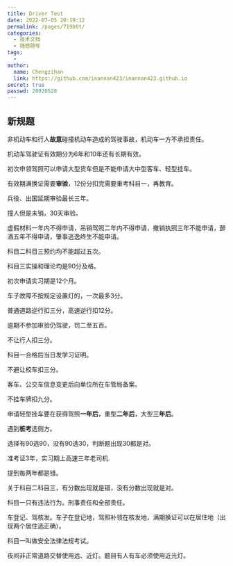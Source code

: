 ```yaml
---
title: Driver Test
date: 2022-07-05 20:19:12
permalink: /pages/719b0t/
categories:
  - 技术文档
  - 随想随写
tags:
  - 
author: 
  name: Chengzihan
  link: https://github.com/inannan423/inannan423.github.io
secret: true
passwd: 20020528
---
```

## 新规题

非机动车和行人**故意**碰撞机动车造成的驾驶事故，机动车一方不承担责任。  

机动车驾驶证有效期分为6年和10年还有长期有效。  

初次申领驾照可以申请大型货车但是不能申请大中型客车、轻型挂车。  

有效期满换证需要**审验**，12份分扣完需要重考科目一，再教育。  

兵役、出国延期审验最长三年。  

撞人但是未销，30天审验。  

虚假材料一年内不得申请，吊销驾照二年内不得申请，撤销执照三年不能申请，醉酒五年不得申请，肇事逃逸终生不能申请。  

科目二科目三预约均不能超过五次。  

科目三实操和理论均是90分及格。  

初次申请实习期是12个月。  

车子故障不按规定设置灯的，一次最多3分。  

普通道路逆行扣三分，高速逆行扣12分。  

逾期不参加审验仍驾驶，罚二至五百。  

不让行人扣三分。  

科目一合格后当日发学习证明。  

不避让校车扣三分。  

客车、公交车信息变更后向单位所在车管局备案。  

不挂车牌扣九分。  

申请轻型挂车要在获得驾照**一年后**，重型**二年后**，大型**三年后**。  

遇到**桩考**选侧方。  

选择有90选90，没有90选30，判断题出现30都是对。  

准考证3年，实习期上高速三年老司机.

提到每两年都是错。  

关于科目二科目三，有分数出现就是错，没有分数出现就是对。  

科目一只有违法行为。刑事责任和全部责任。  

车登记、驾核发。车子在登记地，驾照补领在核发地，满期换证可以在居住地（出现两个居住选正确）。  

科目一叫做安全法律法规考试。  

夜间非正常道路交替使用远、近灯。题目有人有车必须使用近光灯。
